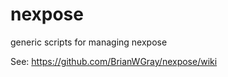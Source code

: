 nexpose
=======

generic scripts for managing nexpose

See: https://github.com/BrianWGray/nexpose/wiki